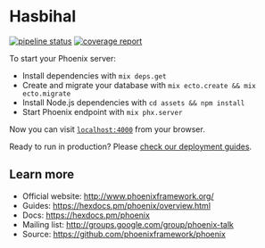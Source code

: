 # Hasbihal

[![pipeline status](https://git.fazlamesai.net/murat/hasbihal/badges/master/pipeline.svg)](https://git.fazlamesai.net/murat/hasbihal)
[![coverage report](https://git.fazlamesai.net/murat/hasbihal/badges/master/coverage.svg)](https://git.fazlamesai.net/murat/hasbihal/commits/master)


To start your Phoenix server:

  * Install dependencies with `mix deps.get`
  * Create and migrate your database with `mix ecto.create && mix ecto.migrate`
  * Install Node.js dependencies with `cd assets && npm install`
  * Start Phoenix endpoint with `mix phx.server`

Now you can visit [`localhost:4000`](http://localhost:4000) from your browser.

Ready to run in production? Please [check our deployment guides](https://hexdocs.pm/phoenix/deployment.html).

## Learn more

  * Official website: http://www.phoenixframework.org/
  * Guides: https://hexdocs.pm/phoenix/overview.html
  * Docs: https://hexdocs.pm/phoenix
  * Mailing list: http://groups.google.com/group/phoenix-talk
  * Source: https://github.com/phoenixframework/phoenix
